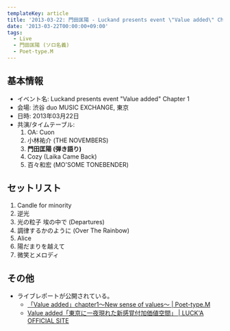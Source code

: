 ```yaml
---
templateKey: article
title: '2013-03-22: 門田匡陽 - Luckand presents event \"Value added\" Chapter 1 at 渋谷 duo MUSIC EXCHANGE'
date: '2013-03-22T00:00:00+09:00'
tags:
  - Live
  - 門田匡陽 (ソロ名義)
  - Poet-type.M
---
```

## 基本情報

* イベント名: Luckand presents event "Value added" Chapter 1
* 会場: 渋谷 duo MUSIC EXCHANGE, 東京
* 日時: 2013年03月22日
* 共演/タイムテーブル:
  1. OA: Cuon
  1. 小林祐介 (THE NOVEMBERS)
  1. **門田匡陽 (弾き語り)**
  1. Cozy (Laika Came Back)
  1. 百々和宏 (MO'SOME TONEBENDER)

## セットリスト

1. Candle for minority
2. 逆光
3. 光の粒子 埃の中で (Departures)
4. 調律するかのように (Over The Rainbow)
5. Alice
6. 陽だまりを越えて
7. 微笑とメロディ

## その他

* ライブレポートが公開されている。
  * [「Value added」chapter1～New sense of values～ | Poet-type.M](http://ptm-net.com/report/2013/04/20/244)
  * [Value added「東京に一夜現れた新感覚付加価値空間」 | LUCK'A OFFICIAL SITE](http://lucka.jp/3053)


